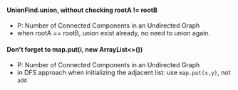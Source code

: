 #### UnionFind.union, without checking rootA != rootB
- P: Number of Connected Components in an Undirected Graph
- when rootA == rootB, union exist already, no need to union again.

#### Don't forget to map.put(i, new ArrayList<>())
- P: Number of Connected Components in an Undirected Graph
- in DFS approach when initializing the adjacent list: use `map.put(x,y)`, not `add`


